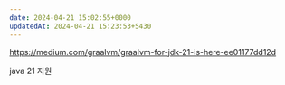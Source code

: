 ```yaml
---
date: 2024-04-21 15:02:55+0000
updatedAt: 2024-04-21 15:23:53+5430
---
```

https://medium.com/graalvm/graalvm-for-jdk-21-is-here-ee01177dd12d

java 21 지원